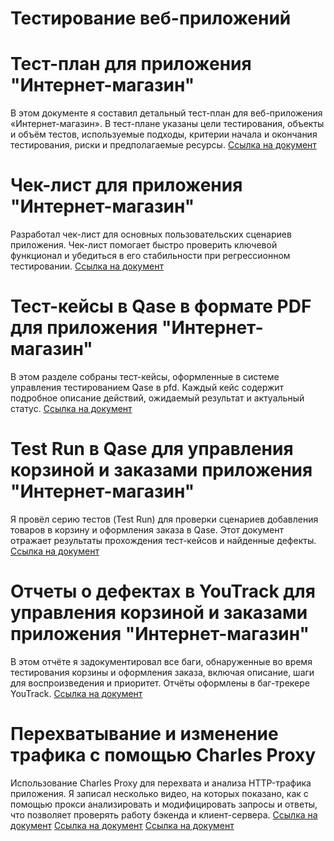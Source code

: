 # Тестирование веб-приложений

# Тест-план для приложения "Интернет-магазин"
В этом документе я составил детальный тест-план для веб-приложения «Интернет-магазин». В тест-плане указаны цели тестирования, объекты и объём тестов, используемые подходы, критерии начала и окончания тестирования, риски и предполагаемые ресурсы.
[Ссылка на документ](https://docs.google.com/spreadsheets/d/14Ge8L6sJtjYRfEgEskGrOYSkMIWVBt6LDIdf-NeagE4/edit?gid=0#gid=0)

# Чек-лист для приложения "Интернет-магазин"
Разработал чек-лист для основных пользовательских сценариев приложения. Чек-лист помогает быстро проверить ключевой функционал и убедиться в его стабильности при регрессионном тестировании.
[Ссылка на документ](https://docs.google.com/spreadsheets/d/1M7Yz6ijdzaitDt5SO19SBO25t15UYBjX1FIxuNgjkp8/edit?pli=1&gid=1507277717#gid=1507277717)

# Тест-кейсы в Qase в формате PDF для приложения "Интернет-магазин"
В этом разделе собраны тест-кейсы, оформленные в системе управления тестированием Qase в pfd. Каждый кейс содержит подробное описание действий, ожидаемый результат и актуальный статус.
[Ссылка на документ](https://github.com/MaximKuznetcov/Web/blob/main/Test_Qase.pdf)

# Test Run в Qase для управления корзиной и заказами приложения "Интернет-магазин"
Я провёл серию тестов (Test Run) для проверки сценариев добавления товаров в корзину и оформления заказа в Qase. Этот документ отражает результаты прохождения тест-кейсов и найденные дефекты.
[Ссылка на документ](https://github.com/MaximKuznetcov/Web/blob/main/Test_Run_in_Qase.pdf)

# Отчеты о дефектах в YouTrack для управления корзиной и заказами приложения "Интернет-магазин"
В этом отчёте я задокументировал все баги, обнаруженные во время тестирования корзины и оформления заказа, включая описание, шаги для воспроизведения и приоритет. Отчёты оформлены в баг-трекере YouTrack.
[Ссылка на документ](https://github.com/MaximKuznetcov/Web/blob/main/Bugs.xlsx)

# Перехватывание и изменение трафика с помощью Charles Proxy
Использование Charles Proxy для перехвата и анализа HTTP-трафика приложения. Я записал несколько видео, на которых показано, как с помощью прокси анализировать и модифицировать запросы и ответы, что позволяет проверять работу бэкенда и клиент-сервера.
[Ссылка на документ](https://github.com/MaximKuznetcov/Web/blob/main/Screen%20Recording%20(07.07.2025%202-04-28).wmv) [Ссылка на документ](https://github.com/MaximKuznetcov/Web/blob/main/Screen%20Recording%20(07.07.2025%202-32-32).wmv) [Ссылка на документ](https://github.com/MaximKuznetcov/Web/blob/main/Screen%20Recording%20(07.07.2025%203-49-10).wmv)
